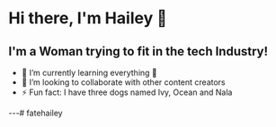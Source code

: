 # Hi there, I'm Hailey 👋 

## I'm a Woman trying to fit in the tech Industry!

- 🌱 I’m currently learning everything 🤣
- 👯 I’m looking to collaborate with other content creators
- ⚡ Fun fact: I have three dogs named Ivy, Ocean and Nala

---# fatehailey
